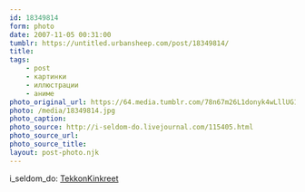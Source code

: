 ```yaml
---
id: 18349814
form: photo
date: 2007-11-05 00:31:00
tumblr: https://untitled.urbansheep.com/post/18349814/
title:
tags:
    - post
    - картинки
    - иллюстрации
    - аниме
photo_original_url: https://64.media.tumblr.com/78n67m26L1donyk4wLllUG1Y_500.jpg
photo: /media/18349814.jpg
photo_caption: 
photo_source: http://i-seldom-do.livejournal.com/115405.html
photo_source_url:
photo_source_title:
layout: post-photo.njk
---
```


<p>i_seldom_do: <a href="http://i-seldom-do.livejournal.com/115405.html">TekkonKinkreet</a></p>
